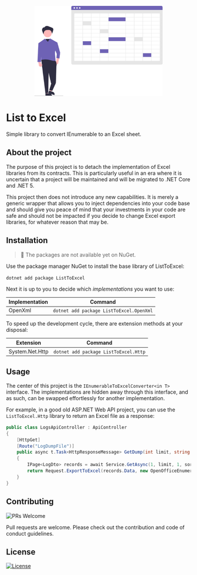 <p align="center"><img src="assets/spreadsheet.svg?raw=true" width="350" alt=""></p>

# List to Excel

Simple library to convert IEnumerable<T> to an Excel sheet.

## About the project

The purpose of this project is to detach the implementation of Excel libraries from its contracts. This is particularly useful in an era where it is uncertain that a project will be maintained and will be migrated to .NET Core and .NET 5.

This project then does not introduce any new capabilities. It is merely a generic wrapper that allows you to inject dependencies into your code base and should give you peace of mind that your investments in your code are safe and should not be impacted if you decide to change Excel export libraries, for whatever reason that may be.

## Installation

> 🚧 The packages are not available yet on NuGet.

Use the package manager NuGet to install the base library of ListToExcel:

`dotnet add package ListToExcel`

Next it is up to you to decide which *implementations* you want to use:

| Implementation             | Command                               |
| ------------------- | ------------------------------------- |
| OpenXml | `dotnet add package ListToExcel.OpenXml`  |

To speed up the development cycle, there are extension methods at your disposal:

| Extension             | Command                               |
| ------------------- | ------------------------------------- |
| System.Net.Http | `dotnet add package ListToExcel.Http`  |

## Usage

The center of this project is the `IEnumerableToExcelConverter<in T>` interface. The implementations are hidden away through this interface, and as such, can be swapped effortlessly for another implementation. 

For example, in a good old ASP.NET Web API project, you can use the `ListToExcel.Http` library to return an Excel file as a response:

```csharp
public class LogsApiController : ApiController
{
    [HttpGet]
    [Route("LogDumpFile")]
    public async t.Task<HttpResponseMessage> GetDump(int limit, string sort, string filter)
    {
        IPage<LogDto> records = await Service.GetAsync(1, limit, 1, sort, filter);
        return Request.ExportToExcel(records.Data, new OpenOfficeEnumerableToExcelConverter<LogDto>());
    }
}
```

## Contributing

![PRs Welcome](https://img.shields.io/badge/PRs-welcome-brightgreen.svg?style=flat-square)

Pull requests are welcome. Please check out the contribution and code of conduct guidelines.

## License

[![License](http://img.shields.io/:license-mit-blue.svg?style=flat-square)](http://badges.mit-license.org)